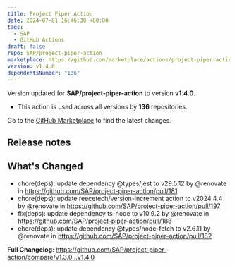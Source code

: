 ```yaml
---
title: Project Piper Action
date: 2024-07-01 16:46:30 +00:00
tags:
  - SAP
  - GitHub Actions
draft: false
repo: SAP/project-piper-action
marketplace: https://github.com/marketplace/actions/project-piper-action
version: v1.4.0
dependentsNumber: "136"
---
```



Version updated for **SAP/project-piper-action** to version **v1.4.0**.
- This action is used across all versions by **136** repositories.

Go to the [GitHub Marketplace](https://github.com/marketplace/actions/project-piper-action) to find the latest changes.

## Release notes

## What's Changed
* chore(deps): update dependency @types/jest to v29.5.12 by @renovate in https://github.com/SAP/project-piper-action/pull/181
* chore(deps): update reecetech/version-increment action to v2024.4.4 by @renovate in https://github.com/SAP/project-piper-action/pull/197
* fix(deps): update dependency ts-node to v10.9.2 by @renovate in https://github.com/SAP/project-piper-action/pull/188
* chore(deps): update dependency @types/node-fetch to v2.6.11 by @renovate in https://github.com/SAP/project-piper-action/pull/182


**Full Changelog**: https://github.com/SAP/project-piper-action/compare/v1.3.0...v1.4.0
